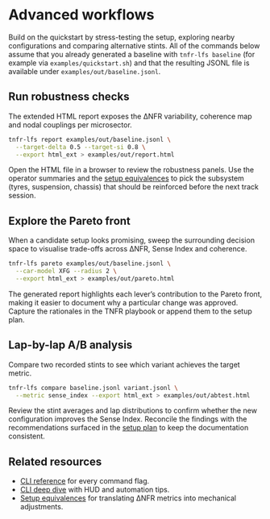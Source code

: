 # Advanced workflows

Build on the quickstart by stress-testing the setup, exploring nearby
configurations and comparing alternative stints. All of the commands below assume
that you already generated a baseline with `tnfr-lfs baseline` (for example via
`examples/quickstart.sh`) and that the resulting JSONL file is available under
`examples/out/baseline.jsonl`.

## Run robustness checks

The extended HTML report exposes the ΔNFR variability, coherence map and nodal
couplings per microsector.

```bash
tnfr-lfs report examples/out/baseline.jsonl \
  --target-delta 0.5 --target-si 0.8 \
  --export html_ext > examples/out/report.html
```

Open the HTML file in a browser to review the robustness panels. Use the
operator summaries and the [setup equivalences](setup_equivalences.md) to pick
the subsystem (tyres, suspension, chassis) that should be reinforced before the
next track session.

## Explore the Pareto front

When a candidate setup looks promising, sweep the surrounding decision space to
visualise trade-offs across ΔNFR, Sense Index and coherence.

```bash
tnfr-lfs pareto examples/out/baseline.jsonl \
  --car-model XFG --radius 2 \
  --export html_ext > examples/out/pareto.html
```

The generated report highlights each lever’s contribution to the Pareto front,
making it easier to document why a particular change was approved. Capture the
rationales in the TNFR playbook or append them to the setup plan.

## Lap-by-lap A/B analysis

Compare two recorded stints to see which variant achieves the target metric.

```bash
tnfr-lfs compare baseline.jsonl variant.jsonl \
  --metric sense_index --export html_ext > examples/out/abtest.html
```

Review the stint averages and lap distributions to confirm whether the new
configuration improves the Sense Index. Reconcile the findings with the
recommendations surfaced in the [setup plan](setup_plan.md) to keep the
documentation consistent.

## Related resources

* [CLI reference](cli.md) for every command flag.
* [CLI deep dive](cli_deep_dive.md) with HUD and automation tips.
* [Setup equivalences](setup_equivalences.md) for translating ΔNFR metrics into
  mechanical adjustments.
